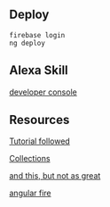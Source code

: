 ## Deploy
```
firebase login
ng deploy
```
## Alexa Skill
[developer console](https://developer.amazon.com/alexa/console/ask/build/custom/amzn1.ask.skill.34ab4008-c1b6-4782-acee-3f78aee58e27/development/en_US/dashboard)

## Resources
[Tutorial followed](https://github.com/angular/angularfire/blob/master/docs/install-and-setup.md)

[Collections](https://github.com/angular/angularfire/blob/master/docs/firestore/collections.md)

[and this, but not as great](https://developers.google.com/codelabs/building-a-web-app-with-angular-and-firebase#2)

[angular fire](https://github.com/angular/angularfire)